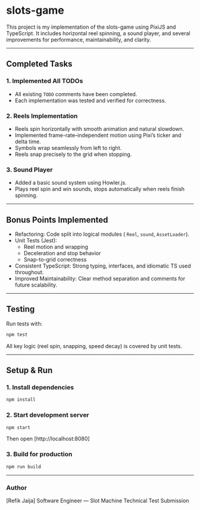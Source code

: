 # slots-game
This project is my implementation of the slots-game using PixiJS and TypeScript.
It includes horizontal reel spinning, a sound player, and several improvements for performance, maintainability, and clarity.

---

## Completed Tasks

### 1. Implemented All TODOs

* All existing `TODO` comments have been completed.
* Each implementation was tested and verified for correctness.

### 2. Reels Implementation

* Reels spin horizontally with smooth animation and natural slowdown.
* Implemented frame-rate–independent motion using Pixi’s ticker and delta time.
* Symbols wrap seamlessly from left to right.
* Reels snap precisely to the grid when stopping.

### 3. Sound Player

* Added a basic sound system using Howler.js.
* Plays reel spin and win sounds, stops automatically when reels finish spinning.

---

## Bonus Points Implemented

*  Refactoring: Code split into logical modules ( `Reel`, `sound`, `AssetLoader`).
*  Unit Tests (Jest):
    * Reel motion and wrapping
    * Deceleration and stop behavior
    * Snap-to-grid correctness
* Consistent TypeScript: Strong typing, interfaces, and idiomatic TS used throughout.
* Improved Maintainability: Clear method separation and comments for future scalability.

---

## Testing

Run tests with:

```bash
npm test
```

All key logic (reel spin, snapping, speed decay) is covered by unit tests.

---

## Setup & Run

### 1. Install dependencies

```bash
npm install
```

### 2. Start development server

```bash
npm start
```

Then open [http://localhost:8080]

### 3. Build for production

```bash
npm run build
```

---

### Author

[Refik Jaija]
Software Engineer — Slot Machine Technical Test Submission

